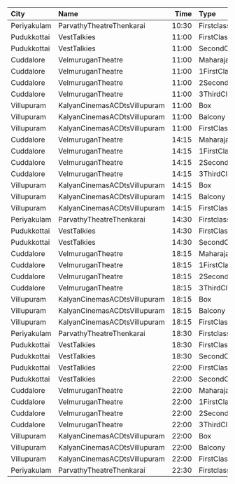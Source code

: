 | City        | Name                         |  Time | Type          | Price | Capacity | Booked |
| :---------- | :--------------------------- | ----: | :------------ | ----: | -------: | -----: |
| Periyakulam | ParvathyTheatreThenkarai     | 10:30 | Firstclass    |  100₹ |      272 |      0 |
| Pudukkottai | VestTalkies                  | 11:00 | FirstClass    |  120₹ |      191 |      0 |
| Pudukkottai | VestTalkies                  | 11:00 | SecondClass   |  120₹ |       33 |      0 |
| Cuddalore   | VelmuruganTheatre            | 11:00 | MaharajaClass |  130₹ |      100 |     48 |
| Cuddalore   | VelmuruganTheatre            | 11:00 | 1FirstClass   |  130₹ |      336 |    168 |
| Cuddalore   | VelmuruganTheatre            | 11:00 | 2SecondClass  |  100₹ |      104 |     52 |
| Cuddalore   | VelmuruganTheatre            | 11:00 | 3ThirdClass   |   55₹ |       72 |     36 |
| Villupuram  | KalyanCinemasACDtsVillupuram | 11:00 | Box           |  165₹ |       24 |     12 |
| Villupuram  | KalyanCinemasACDtsVillupuram | 11:00 | Balcony       |  165₹ |       88 |     52 |
| Villupuram  | KalyanCinemasACDtsVillupuram | 11:00 | FirstClass    |  120₹ |      154 |     86 |
| Cuddalore   | VelmuruganTheatre            | 14:15 | MaharajaClass |  130₹ |      100 |     48 |
| Cuddalore   | VelmuruganTheatre            | 14:15 | 1FirstClass   |  130₹ |      336 |    168 |
| Cuddalore   | VelmuruganTheatre            | 14:15 | 2SecondClass  |  100₹ |      104 |     52 |
| Cuddalore   | VelmuruganTheatre            | 14:15 | 3ThirdClass   |   55₹ |       72 |     36 |
| Villupuram  | KalyanCinemasACDtsVillupuram | 14:15 | Box           |  165₹ |       24 |     12 |
| Villupuram  | KalyanCinemasACDtsVillupuram | 14:15 | Balcony       |  165₹ |       88 |     52 |
| Villupuram  | KalyanCinemasACDtsVillupuram | 14:15 | FirstClass    |  120₹ |      154 |     86 |
| Periyakulam | ParvathyTheatreThenkarai     | 14:30 | Firstclass    |  100₹ |      272 |      0 |
| Pudukkottai | VestTalkies                  | 14:30 | FirstClass    |  120₹ |      191 |      0 |
| Pudukkottai | VestTalkies                  | 14:30 | SecondClass   |  120₹ |       33 |      0 |
| Cuddalore   | VelmuruganTheatre            | 18:15 | MaharajaClass |  130₹ |      100 |     48 |
| Cuddalore   | VelmuruganTheatre            | 18:15 | 1FirstClass   |  130₹ |      336 |    168 |
| Cuddalore   | VelmuruganTheatre            | 18:15 | 2SecondClass  |  100₹ |      104 |     52 |
| Cuddalore   | VelmuruganTheatre            | 18:15 | 3ThirdClass   |   55₹ |       72 |     36 |
| Villupuram  | KalyanCinemasACDtsVillupuram | 18:15 | Box           |  165₹ |       24 |     12 |
| Villupuram  | KalyanCinemasACDtsVillupuram | 18:15 | Balcony       |  165₹ |       88 |     52 |
| Villupuram  | KalyanCinemasACDtsVillupuram | 18:15 | FirstClass    |  120₹ |      154 |     86 |
| Periyakulam | ParvathyTheatreThenkarai     | 18:30 | Firstclass    |  100₹ |      272 |      0 |
| Pudukkottai | VestTalkies                  | 18:30 | FirstClass    |  120₹ |      191 |      0 |
| Pudukkottai | VestTalkies                  | 18:30 | SecondClass   |  120₹ |       33 |      0 |
| Pudukkottai | VestTalkies                  | 22:00 | FirstClass    |  120₹ |      191 |      0 |
| Pudukkottai | VestTalkies                  | 22:00 | SecondClass   |  120₹ |       33 |      0 |
| Cuddalore   | VelmuruganTheatre            | 22:00 | MaharajaClass |  130₹ |      100 |     48 |
| Cuddalore   | VelmuruganTheatre            | 22:00 | 1FirstClass   |  130₹ |      336 |    168 |
| Cuddalore   | VelmuruganTheatre            | 22:00 | 2SecondClass  |  100₹ |      104 |     52 |
| Cuddalore   | VelmuruganTheatre            | 22:00 | 3ThirdClass   |   55₹ |       72 |     36 |
| Villupuram  | KalyanCinemasACDtsVillupuram | 22:00 | Box           |  165₹ |       24 |     12 |
| Villupuram  | KalyanCinemasACDtsVillupuram | 22:00 | Balcony       |  165₹ |       88 |     52 |
| Villupuram  | KalyanCinemasACDtsVillupuram | 22:00 | FirstClass    |  120₹ |      154 |     86 |
| Periyakulam | ParvathyTheatreThenkarai     | 22:30 | Firstclass    |  100₹ |      272 |      0 |
